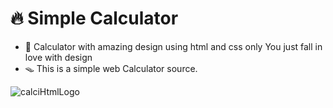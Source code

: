 # 🔥 Simple Calculator
- 🎁 Calculator with amazing design using html and css only You just fall in love with design
- 🪤 This is a simple web Calculator source.

![calciHtmlLogo](https://s6.uplod.ir/i/01092/35rjaevwua9w.png)



